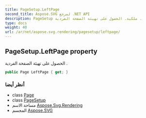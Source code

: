 ```yaml
---
title: PageSetup.LeftPage
second_title: Aspose.SVG لمرجع .NET API
description: PageSetup ملكية. الحصول على تهيئة الصفحة الفردية .
type: docs
weight: 40
url: /ar/net/aspose.svg.rendering/pagesetup/leftpage/
---
```

## PageSetup.LeftPage property

الحصول على تهيئة الصفحة الفردية .

```csharp
public Page LeftPage { get; }
```

### أنظر أيضا

* class [Page](../../../aspose.svg.drawing/page/)
* class [PageSetup](../)
* مساحة الاسم [Aspose.Svg.Rendering](../../pagesetup/)
* المجسم [Aspose.SVG](../../../)


